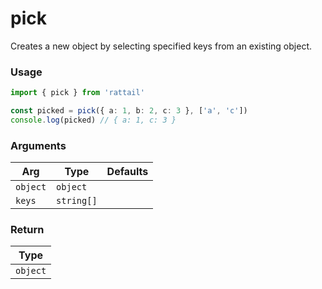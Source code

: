 # pick

Creates a new object by selecting specified keys from an existing object.

### Usage

```ts
import { pick } from 'rattail'

const picked = pick({ a: 1, b: 2, c: 3 }, ['a', 'c'])
console.log(picked) // { a: 1, c: 3 }
```

### Arguments

| Arg      | Type       | Defaults |
| -------- | ---------- | -------- |
| `object` | `object`   |          |
| `keys`   | `string[]` |          |

### Return

| Type     |
| -------- |
| `object` |
